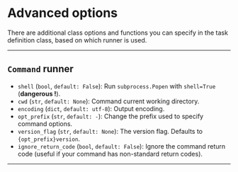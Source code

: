 # Advanced options

There are additional class options and functions you can specify in the task definition class, based on which runner is used.

***

## `Command` runner

* `shell` (`bool`, `default: False`): Run `subprocess.Popen` with `shell=True` (**dangerous !**).
* `cwd` (`str`, `default: None`): Command current working directory.
* `encoding` (`dict`, `default: utf-8`): Output encoding.
* `opt_prefix` (`str`, `default: -`): Change the prefix used to specify command options.
* `version_flag` (`str`, `default: None`): The version flag. Defaults to `{opt_prefix}version`.
* `ignore_return_code` (`bool`, `default: False`): Ignore the command return code (useful if your command has non-standard return codes).

***
